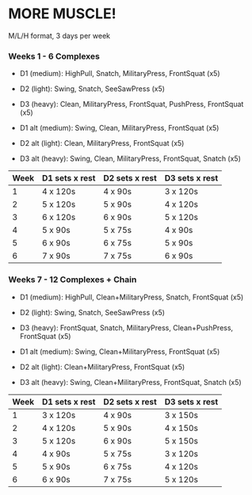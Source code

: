 # MORE MUSCLE!

M/L/H format, 3 days per week

### Weeks 1 - 6 Complexes

- D1 (medium): HighPull, Snatch, MilitaryPress, FrontSquat (x5)
- D2 (light): Swing, Snatch, SeeSawPress (x5)
- D3 (heavy): Clean, MilitaryPress, FrontSquat, PushPress, FrontSquat (x5)

- D1 alt (medium): Swing, Clean, MilitaryPress, FrontSquat (x5)
- D2 alt (light): Clean, MilitaryPress, FrontSquat (x5)
- D3 alt (heavy): Swing, Clean, MilitaryPress, FrontSquat, Snatch (x5)

Week | D1 sets x rest | D2 sets x rest | D3 sets x rest 
--- | --- | --- | --- 
1 | 4 x 120s | 4 x 90s | 3 x 120s 
2 | 5 x 120s | 5 x 90s | 4 x 120s
3 | 6 x 120s | 6 x 90s | 5 x 120s
4 | 5 x 90s | 5 x 75s | 4 x 90s 
5 | 6 x 90s | 6 x 75s | 5 x 90s
6 | 7 x 90s | 7 x 75s | 6 x 90s


### Weeks 7 - 12 Complexes + Chain

- D1 (medium): HighPull, Clean+MilitaryPress, Snatch, FrontSquat (x5)
- D2 (light): Swing, Snatch, SeeSawPress (x5)
- D3 (heavy): FrontSquat, Snatch, MilitaryPress, Clean+PushPress, FrontSquat (x5)

- D1 alt (medium): Swing, Clean+MilitaryPress, FrontSquat (x5)
- D2 alt (light): Clean+MilitaryPress, FrontSquat (x5)
- D3 alt (heavy): Swing, Clean+MilitaryPress, FrontSquat, Snatch (x5)
  
Week | D1 sets x rest | D2 sets x rest | D3 sets x rest 
--- | --- | --- | --- 
1 | 3 x 120s | 4 x 90s | 3 x 150s 
2 | 4 x 120s | 5 x 90s | 4 x 150s
3 | 5 x 120s | 6 x 90s | 5 x 150s
4 | 4 x 90s | 5 x 75s | 3 x 120s 
5 | 5 x 90s | 6 x 75s | 4 x 120s
6 | 6 x 90s | 7 x 75s | 5 x 120s
